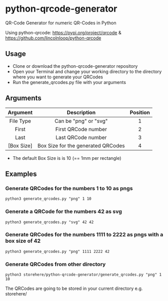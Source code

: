 # python-qrcode-generator

QR-Code Generator for numeric QR-Codes in Python

Using python-qrcode: https://pypi.org/project/qrcode & https://github.com/lincolnloop/python-qrcode 

## Usage
- Clone or download the python-qrcode-generator repository
- Open your Terminal and change your working directory to the directory where you want to generate your QRCodes
- Run the generate_qrcodes.py file with your arguments

## Arguments
|  Argument  |             Description            | Position |
|:----------:|:----------------------------------:|:--------:|
|  File Type |        Can be "png" or "svg"       |     1    |
|    First   |         First QRCode number        |     2    |
|    Last    |         Last QRCode number         |     3    |
| [Box Size] | Box Size for the generated QRCodes |     4    |
- The default Box Size is is 10 (== 1mm per rectangle)

## Examples
### Generate QRCodes for the numbers 1 to 10 as pngs
```
python3 generate_qrcodes.py "png" 1 10
```
### Generate a QRCode for the numbers 42 as svg
```
python3 generate_qrcodes.py "svg" 42 42
```
### Generate QRCodes for the numbers 1111 to 2222 as pngs with a box size of 42
```
python3 generate_qrcodes.py "png" 1111 2222 42
```
### Generate QRCodes from other directory
```
python3 storehere/python-qrcode-generator/generate_qrcodes.py "png" 1 10
```
The QRCodes are going to be stored in your current directory e.g. storehere/

